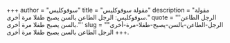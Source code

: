 +++
author = "سوفوكليس"
title = "مقولة سوفوكليس"
description = "مقولة سوفوكليس: الرجل الطاعن بالسن يصبح طفلا مرة أخرى."
quote = '''الرجل الطاعن بالسن يصبح طفلا مرة أخرى.''' 
slug = "الرجل-الطاعن-بالسن-يصبح-طفلا-مرة-أخرى"
+++
الرجل الطاعن بالسن يصبح طفلا مرة أخرى.
